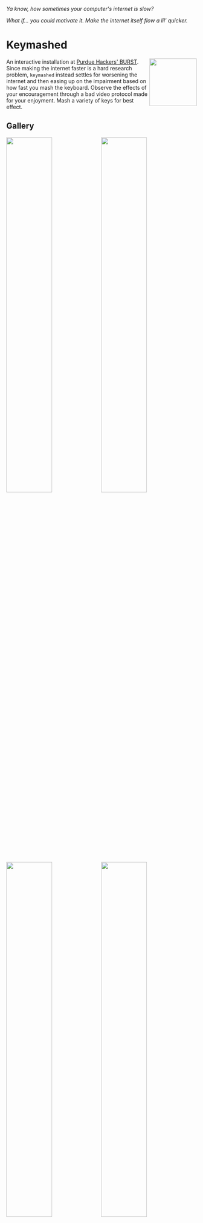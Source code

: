 _Ya know, how sometimes your computer's internet is slow?_

_What if... you could motivate it. Make the internet itself flow a lil' quicker._

# Keymashed

  <img align="right" src="https://github.com/user-attachments/assets/27412e69-7cbc-4a01-9383-3a5e2ed242dd" style="width:125px;">
  An interactive installation at <a href="https://burst.purduehackers.com/">Purdue Hackers' BURST</a>. Since making the internet faster is a hard research problem, <code>keymashed</code> instead settles for worsening the internet and then easing up on the impairment based on how fast you mash the keyboard. Observe the effects of your encouragement through a bad video protocol made for your enjoyment. Mash a variety of keys for best effect.

## Gallery

<p float="left">
  <img src="media/BURST 2024 SebMur-6-resized.jpg" width="49%" /> 
  <img src="media/BURST 2024 SebMur-19-resized.jpg" width="49%" />
  <img src="media/BURST 2024 SebMur-82-cropped.jpg" width="49%" />
  <img src="media/BURST 2024 SebMur-66-cropped.jpg" width="49%" />
</p>

https://github.com/user-attachments/assets/f13cbadf-bcb7-433d-a5de-5e4c0cf470ff

## The Exhibit

Keymashed as an exhibit consisted of:
- An IBM Model-M keyboard with exquisite mash-feel.
- An old square monitor.
- Two Dell Optiplexes (cheap desktop computers) that are connected to the monitor and webcam. They communicate with each other over the internet.

There are two effects at play:
- UDP packets are being dropped on the livestream playing computer at the network interface level. The more keys you mash, the less packets are lost. At the threshold, packet loss stops occurring.
- Frames are being encoded lossily on the livestream sender computer. The more keys you mash, the lower the lossy compression. At the threshold, the image becomes clear without any color banding.

The livestream is delayed by 30 seconds, since it's more interesting to see a bit into the past rather than just looking at your own back.

All of this combines to create the:

## ✨the keymashed experience✨:
_You walk up to the exhibit. There's a keyboard in front of you. The pedestal says, "Mash the keyboard". There are indistinct splotches of grey on the screen that may or may not be people standing around. As you start mashing, the image gains quality and smoothness. The edges of the screen glow a bright green to indicate you're close to the peak. The image resolves into a birds-eye view of the pedestal. In the screen, you see yourself starting to approach the exhibit._

The webcam is mounted on top of a wall along with an Optiplex with a wireless dongle. This is the sender computer. The receiver computer sits under the pedestal that holds the monitor.
<img src="media/BURST 2024 suspiciously-optiplex shaped box.jpg" />

## Technical Details (and repository map)

<TODO: This section is still under construction>

The repository consists of the following components:
- an eBPF filter written in C that drops packets with some probability that it reads from a shared map. This eBPF filter is installed onto the a network interface using the `tc` utility.
- a video codec which uses a JPEG-like scheme to lossily compress blocks of frames which are then reassembled and decompressed on the receiver. The quality of the JPEG encoding can vary per block.
- an RTP-like protocol for receiving packets over UDP.

### eBPF component

[eBPF](https://ebpf.io/) is a relatively recent feature in the Linux kernel which allows running sandboxed user-provided code in the kernel inside a virtual machine. It is used in [many kernel subsystems which deal with security, tracing and networking](https://docs.ebpf.io/linux/program-type/).

We create an eBPF filter in [bpf.c](bpf/bpf.c) which reads the drop probability from a file which user programs can write to and then decides whether to drop the current packet or not. This eBPF filter is installed at a network interface using the `tc` (traffic control) utility.

```c
struct {
  // declare that the bpf map will be of type array, mapping uint32_t to uint32_t and have a maximum of one entry.
	__uint(type, BPF_MAP_TYPE_ARRAY);
	__uint(key_size, sizeof(uint32_t)); 
	__uint(value_size, sizeof(uint32_t));
	__uint(max_entries, 1);
  // PIN_BY_NAME ensures that the map is pinned in /sys/fs/bpf
	__uint(pinning, LIBBPF_PIN_BY_NAME);
  // synchronize the `map_keymash` name with the userspace program
} map_mash __section(".maps");

__section("classifier")
int scream_bpf(struct __sk_buff *skb)
{
  uint32_t key = 0, *val = 0;

	val = map_lookup_elem(&map_mash, &key);
	if (val && get_prandom_u32() < *val) {
		return TC_ACT_SHOT; // Drop packet
	}
    return TC_ACT_OK; // Pass packet
}
```

The userspace code interacts with the eBPF filter using the `bpf_obj_get` and `bpf_map_update_elem` functions from `libbpf`.

### Real-time UDP streaming
I decided to re-invent the Real-time protocol from scratch, with a focus on reduci90ng copies as much as possible. It makes heavy use of the `zerocopy` crate. The result is some rather complex Rust code that I'm quite happy with.

### Video Codec

The webcam transmits video in the `YUV422` format. The [`YUV`](https://en.wikipedia.org/wiki/YCbCr) format is an alternative to the more well-known `RGB` format; it encodes the luminance (`Y`), blue-difference chroma (`Cb`/`U`) and red-difference chroma (`Cr/`V`). The `422` refers the [chroma subsamping](https://en.wikipedia.org/wiki/Chroma_subsampling), explained below.

After receiving the video from the webcam, the video sender further subsamples the colors into 4:2:0.

The subsampled frame is then broken into _macroblocks_ of 16 x 16 pixels which contain six _blocks_ of 8 x 8 values: four for luminance, one for red-difference and one for blue-difference. (Note that a group of four pixels has six associated values).

Each block is encoded using the [DCT transform](https://en.wikipedia.org/wiki/Discrete_cosine_transform).

After the transformation, the values are divided element-wise by the _quantization matrix_, which is specially chosen to minimize perceptual quality loss.

Finally, the quantized block is run-length encoded in a zig-zag pattern. This causes zero values to end up at the end, which makes our naive encoding quite efficient on its own.

Encoded macroblocks are inserted into a packet with the following metadata and then sent over the network.
```
|---------------|
|  Frame no.    |
|---------------|
| Block 1       |
| x, y, quality |
| RLE data      |
|---------------|
| Block 2       |
| x, y, quality |
| RLE data      |
|---------------|
|      ...      |
```

### User-level application
The application itself uses `SDL2` for handling key input and rendering the video.

## Project Evolution

"what if you could scream at your computer to make it run faster?" was the original question I asked. We (@kartva and @9p4) wrote `run-louder`/`screamd` (we went through many names) which would spawn a child process, say Google Chrome, and intercept all syscalls made by it using `ptrace` (the same syscall that `gdb` uses). After intercepting a syscall, the parent would sleep for some time (proportional to scream intensity) before resuming the child.

We demoed it and have a shaky video of:
- trying to open Chrome but it's stuck loading
- coming up to the laptop and yelling at it
- Chrome immediately loads

As an extension to this idea, I started working on affecting the network as well by dropping packets. At this point, I decided to present `run-louder`/`screamd` at BURST, which necessitated changing screaming to key-mashing (out of respect for the art gallery setting). Additionally, while `ping` works fine as a method of demoing packet loss, I wanted something more visual and thus ended up writing the video codec.

# About the author / hire me!
_I'm looking for Summer 2025 internships._ Read more about my work at [my Github profile](https://github.com/kartva/).

# Credits

@9p4 helped a lot with initial ideation and prototyping.
Poster design by Rebecca Pine and pixel art by Jadden Picardal.
Most photos by Sebastian Murariu.
